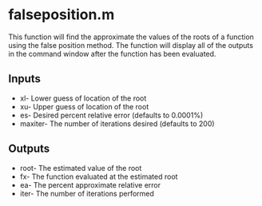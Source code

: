 # falseposition.m
This function will find the approximate the values of the roots of a function using the false position method. The function will display all of the outputs in the command window after the function has been evaluated.
## Inputs
+ xl- Lower guess of location of the root
+ xu- Upper guess of location of the root
+ es- Desired percent relative error (defaults to 0.0001%)
+ maxiter- The number of iterations desired (defaults to 200)
## Outputs
+ root- The estimated value of the root
+ fx- The function evaluated at the estimated root
+ ea- The percent approximate relative error
+ iter- The number of iterations performed